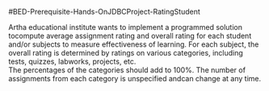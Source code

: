#BED-Prerequisite-Hands-OnJDBCProject-RatingStudent

Artha educational institute wants to implement a programmed solution tocompute average assignment rating and overall  rating for each
student and/or subjects to measure  effectiveness of learning. For each subject, the overall rating is determined by ratings on various categories, including tests, quizzes, labworks, projects, etc.  
The percentages of the categories should add to 100%. The number of assignments from each category is unspecified andcan change at any time.
